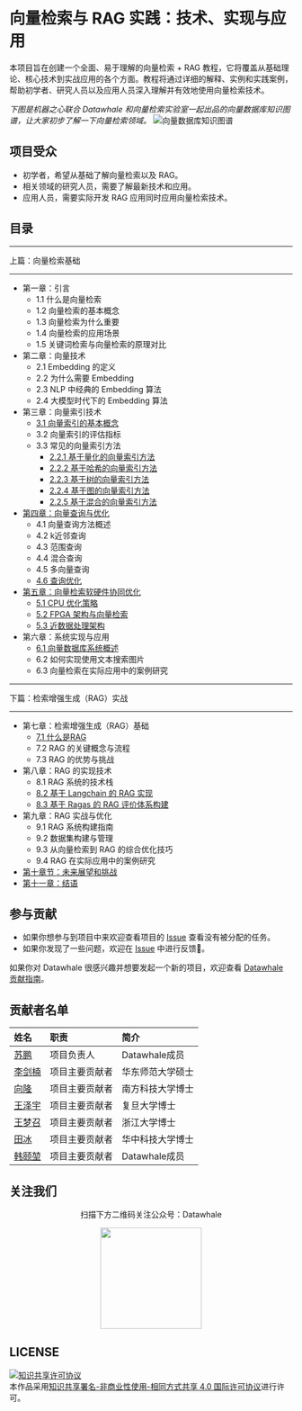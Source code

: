 # 向量检索与 RAG 实践：技术、实现与应用

本项目旨在创建一个全面、易于理解的向量检索 + RAG 教程，它将覆盖从基础理论、核心技术到实战应用的各个方面。教程将通过详细的解释、实例和实践案例，帮助初学者、研究人员以及应用人员深入理解并有效地使用向量检索技术。

*下图是机器之心联合 Datawhale 和向量检索实验室一起出品的向量数据库知识图谱，让大家初步了解一下向量检索领域。*
![向量数据库知识图谱](./images/vs-kg.jpg)

## 项目受众

- 初学者，希望从基础了解向量检索以及 RAG。
- 相关领域的研究人员，需要了解最新技术和应用。
- 应用人员，需要实际开发 RAG 应用同时应用向量检索技术。

## 目录

---

上篇：向量检索基础

---

- 第一章：引言
  - 1.1 什么是向量检索
  - 1.2 向量检索的基本概念
  - 1.3 向量检索为什么重要
  - 1.4 向量检索的应用场景
  - 1.5 关键词检索与向量检索的原理对比
- 第二章：向量技术
  - 2.1 Embedding 的定义
  - 2.2 为什么需要 Embedding
  - 2.3 NLP 中经典的 Embedding 算法
  - 2.4 大模型时代下的 Embedding 算法
- 第三章：向量索引技术
  - [3.1 向量索引的基本概念](./docs/chapter2/2.2%20index.md)
  - 3.2 向量索引的评估指标
  - 3.3 常见的向量索引方法
    - [2.2.1 基于量化的向量索引方法](./docs/chapter2/2.2.1%20pq-based-index.md)
    - [2.2.2 基于哈希的向量索引方法](./docs/chapter2/2.2.2%20hash-based-index.md)
    - [2.2.3 基于树的向量索引方法](./docs/chapter2/2.2.3%20tree-based-index.md)
    - [2.2.4 基于图的向量索引方法](./docs/chapter2/2.2.4%20graph-based-index.md)
    - [2.2.5 基于混合的向量索引方法](./docs/chapter2/2.2.5%20hybrid-index.md)
- [第四章：向量查询与优化](./docs/chapter2/2.3%20vector-query.md)
  - 4.1 向量查询方法概述
  - 4.2 k近邻查询
  - 4.3 范围查询
  - 4.4 混合查询
  - 4.5 多向量查询
  - [4.6 查询优化](./docs/chapter2/2.3.1%20algorithm.md)
- [第五章：向量检索软硬件协同优化](./docs/chapter2/2.4%20hw-sw-codesign.md)
  - [5.1 CPU 优化策略](./docs/chapter2/2.4.1%20CPU.md)
  - [5.2 FPGA 架构与向量检索](./docs/chapter2/2.4.2%20FPGA.md)
  - [5.3 近数据处理架构](./docs/chapter2/2.4.3%20Near-Storage-Processing.md)
- 第六章：系统实现与应用
  - [6.1 向量数据库系统概述](./docs/chapter3/3.1%20system.md)
  - 6.2 如何实现使用文本搜索图片
  - 6.3 向量检索在实际应用中的案例研究

---

下篇：检索增强生成（RAG）实战

---

- 第七章：检索增强生成（RAG）基础
  - [7.1 什么是RAG](./docs/chapter3/3.2%20RAG.md)
  - 7.2 RAG 的关键概念与流程
  - 7.3 RAG 的优势与挑战
- 第八章：RAG 的实现技术
  - 8.1 RAG 系统的技术栈
  - [8.2 基于 Langchain 的 RAG 实现](./docs/chapter3/3.2.1%20practice.md)
  - [8.3 基于 Ragas 的 RAG 评价体系构建](./docs/chapter3/3.2.2%20evaluation.md)
- 第九章：RAG 实战与优化
  - 9.1 RAG 系统构建指南
  - 9.2 数据集构建与管理
  - 9.3 从向量检索到 RAG 的综合优化技巧
  - 9.4 RAG 在实际应用中的案例研究
- [第十章节：未来展望和挑战](./docs/chapter4/4.1%20challenge.md)
- [第十一章：结语](./docs/chapter5/5.1%20summary.md)

## 参与贡献

- 如果你想参与到项目中来欢迎查看项目的 [Issue](https://github.com/datawhalechina/what-is-vs/issues) 查看没有被分配的任务。
- 如果你发现了一些问题，欢迎在 [Issue](https://github.com/datawhalechina/what-is-vs/issues) 中进行反馈🐛。

如果你对 Datawhale 很感兴趣并想要发起一个新的项目，欢迎查看 [Datawhale 贡献指南](https://github.com/datawhalechina/DOPMC#%E4%B8%BA-datawhale-%E5%81%9A%E5%87%BA%E8%B4%A1%E7%8C%AE)。

## 贡献者名单

| 姓名                                      | 职责           | 简介             |
| :---------------------------------------- | :------------- | :--------------- |
| [苏鹏](https://github.com/SuperSupeng)    | 项目负责人     | Datawhale成员    |
| [李剑楠](https://github.com/ljn-aaa)      | 项目主要贡献者 | 华东师范大学硕士 |
| [向隆](https://github.com/BenjaminXiang)  | 项目主要贡献者 | 南方科技大学博士 |
| [王泽宇](https://github.com/CaucherWang)  | 项目主要贡献者 | 复旦大学博士     |
| [王梦召](https://github.com/whenever5225) | 项目主要贡献者 | 浙江大学博士     |
| [田冰](https://github.com/tianbing111)    | 项目主要贡献者 | 华中科技大学博士 |
| [韩颐堃](https://github.com/YikunHan42)   | 项目主要贡献者 | Datawhale成员  |

## 关注我们

<div align=center>
<p>扫描下方二维码关注公众号：Datawhale</p>
<img src="https://raw.githubusercontent.com/datawhalechina/pumpkin-book/master/res/qrcode.jpeg" width = "180" height = "180">
</div>

## LICENSE

<a rel="license" href="http://creativecommons.org/licenses/by-nc-sa/4.0/"><img alt="知识共享许可协议" style="border-width:0" src="https://img.shields.io/badge/license-CC%20BY--NC--SA%204.0-lightgrey" /></a><br />本作品采用<a rel="license" href="http://creativecommons.org/licenses/by-nc-sa/4.0/">知识共享署名-非商业性使用-相同方式共享 4.0 国际许可协议</a>进行许可。